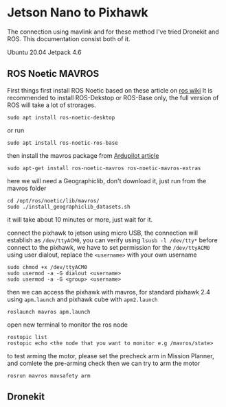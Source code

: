 # Jetson Nano to Pixhawk
The connection using mavlink and for these method I've tried Dronekit and ROS. This documentation consist both of it.

Ubuntu 20.04
Jetpack 4.6

## ROS Noetic MAVROS
First things first install ROS Noetic based on these article on [ros wiki](http://wiki.ros.org/noetic/Installation/Ubuntu)
It is recommended to install ROS-Dekstop or ROS-Base only, the full version of ROS will take a lot of strorages.
```
sudo apt install ros-noetic-desktop
```
or run
```
sudo apt install ros-noetic-ros-base
```
then install the mavros package from [Ardupilot article](https://ardupilot.org/dev/docs/ros-install.html)
```
sudo apt-get install ros-noetic-mavros ros-noetic-mavros-extras
```
here we will need a Geographiclib, don't download it, just run from the mavros folder
```
cd /opt/ros/noetic/lib/mavros/
sudo ./install_geographiclib_datasets.sh
```
it will take about 10 minutes or more, just wait for it.

connect the pixhawk to jetson using micro USB, the connection will establish as `/dev/ttyACM0`, you can verify using `lsusb -l /dev/tty*`
before connect to the pixhawk, we have to set permission for the `/dev/ttyACM0` using user dialout, replace the `<username>` with your own username
```
sudo chmod +x /dev/ttyACM0
sudo usermod -a -G dialout <username>
sudo usermod -a -G <group> <username>
```
then we can access the pixhawk with mavros, for standard pixhawk 2.4 using `apm.launch` and pixhawk cube with `apm2.launch`
```
roslaunch mavros apm.launch
```
open new terminal to monitor the ros node 
```
rostopic list
rostopic echo <the node that you want to monitor e.g /mavros/state>
```
to test arming the motor, please set the precheck arm in Mission Planner, and comlete the pre-arming check then we can try to arm the motor
```
rosrun mavros mavsafety arm
```
## Dronekit
